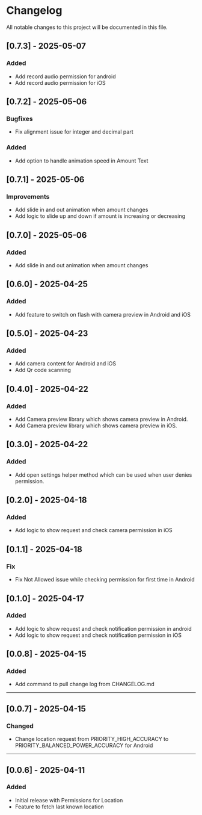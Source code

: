 # Changelog

All notable changes to this project will be documented in this file.

## [0.7.3] - 2025-05-07

### Added
- Add record audio permission for android
- Add record audio permission for iOS

## [0.7.2] - 2025-05-06

### Bugfixes
- Fix alignment issue for integer and decimal part

### Added
- Add option to handle animation speed in Amount Text

## [0.7.1] - 2025-05-06

### Improvements
- Add slide in and out animation when amount changes
- Add logic to slide up and down if amount is increasing or decreasing

## [0.7.0] - 2025-05-06

### Added
- Add slide in and out animation when amount changes

## [0.6.0] - 2025-04-25

### Added
- Add feature to switch on flash with camera preview in Android and iOS

## [0.5.0] - 2025-04-23

### Added

- Add camera content for Android and iOS
- Add Qr code scanning 

## [0.4.0] - 2025-04-22

### Added
- Add Camera preview library which shows camera preview in Android.
- Add Camera preview library which shows camera preview in iOS.

## [0.3.0] - 2025-04-22

### Added
- Add open settings helper method which can be used when user denies permission.

## [0.2.0] - 2025-04-18

### Added
- Add logic to show request and check camera permission in iOS

## [0.1.1] - 2025-04-18

### Fix
- Fix Not Allowed issue while checking permission for first time in Android

## [0.1.0] - 2025-04-17

### Added
- Add logic to show request and check notification permission in android
- Add logic to show request and check notification permission in iOS

## [0.0.8] - 2025-04-15

### Added
- Add command to pull change log from CHANGELOG.md

---

## [0.0.7] - 2025-04-15

### Changed
- Change location request from PRIORITY_HIGH_ACCURACY to PRIORITY_BALANCED_POWER_ACCURACY for Android

---

## [0.0.6] - 2025-04-11

### Added
- Initial release with Permissions for Location
- Feature to fetch last known location
